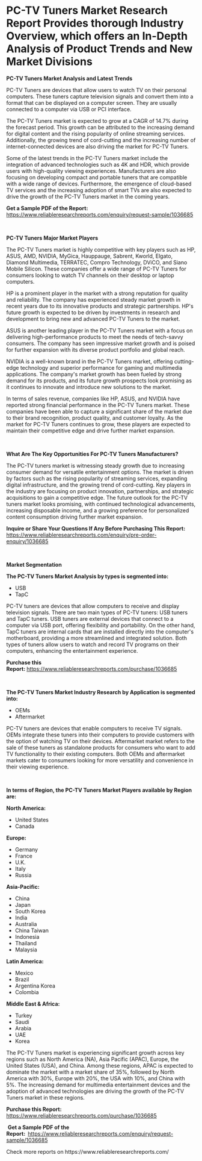 <p><h1>PC-TV Tuners Market Research Report Provides thorough Industry Overview, which offers an In-Depth Analysis of Product Trends and New Market Divisions</h1></p><p><strong>PC-TV Tuners Market Analysis and Latest Trends</strong></p>
<p><p>PC-TV Tuners are devices that allow users to watch TV on their personal computers. These tuners capture television signals and convert them into a format that can be displayed on a computer screen. They are usually connected to a computer via USB or PCI interface.</p><p>The PC-TV Tuners market is expected to grow at a CAGR of 14.7% during the forecast period. This growth can be attributed to the increasing demand for digital content and the rising popularity of online streaming services. Additionally, the growing trend of cord-cutting and the increasing number of internet-connected devices are also driving the market for PC-TV Tuners.</p><p>Some of the latest trends in the PC-TV Tuners market include the integration of advanced technologies such as 4K and HDR, which provide users with high-quality viewing experiences. Manufacturers are also focusing on developing compact and portable tuners that are compatible with a wide range of devices. Furthermore, the emergence of cloud-based TV services and the increasing adoption of smart TVs are also expected to drive the growth of the PC-TV Tuners market in the coming years.</p></p>
<p><strong>Get a Sample PDF of the Report:&nbsp;</strong> <a href="https://www.reliableresearchreports.com/enquiry/request-sample/1036685">https://www.reliableresearchreports.com/enquiry/request-sample/1036685</a></p>
<p>&nbsp;</p>
<p><strong>PC-TV Tuners Major Market Players</strong></p>
<p><p>The PC-TV Tuners market is highly competitive with key players such as HP, ASUS, AMD, NVIDIA, MyGica, Hauppauge, Sabrent, Kworld, Elgato, Diamond Multimedia, TERRATEC, Compro Technology, DViCO, and Siano Mobile Silicon. These companies offer a wide range of PC-TV Tuners for consumers looking to watch TV channels on their desktop or laptop computers.</p><p>HP is a prominent player in the market with a strong reputation for quality and reliability. The company has experienced steady market growth in recent years due to its innovative products and strategic partnerships. HP's future growth is expected to be driven by investments in research and development to bring new and advanced PC-TV Tuners to the market.</p><p>ASUS is another leading player in the PC-TV Tuners market with a focus on delivering high-performance products to meet the needs of tech-savvy consumers. The company has seen impressive market growth and is poised for further expansion with its diverse product portfolio and global reach.</p><p>NVIDIA is a well-known brand in the PC-TV Tuners market, offering cutting-edge technology and superior performance for gaming and multimedia applications. The company's market growth has been fueled by strong demand for its products, and its future growth prospects look promising as it continues to innovate and introduce new solutions to the market.</p><p>In terms of sales revenue, companies like HP, ASUS, and NVIDIA have reported strong financial performance in the PC-TV Tuners market. These companies have been able to capture a significant share of the market due to their brand recognition, product quality, and customer loyalty. As the market for PC-TV Tuners continues to grow, these players are expected to maintain their competitive edge and drive further market expansion.</p></p>
<p>&nbsp;</p>
<p><strong>What Are The Key Opportunities For PC-TV Tuners Manufacturers?</strong></p>
<p><p>The PC-TV tuners market is witnessing steady growth due to increasing consumer demand for versatile entertainment options. The market is driven by factors such as the rising popularity of streaming services, expanding digital infrastructure, and the growing trend of cord-cutting. Key players in the industry are focusing on product innovation, partnerships, and strategic acquisitions to gain a competitive edge. The future outlook for the PC-TV tuners market looks promising, with continued technological advancements, increasing disposable income, and a growing preference for personalized content consumption driving further market expansion.</p></p>
<p><strong>Inquire or Share Your Questions If Any Before Purchasing This Report:</strong> <a href="https://www.reliableresearchreports.com/enquiry/pre-order-enquiry/1036685">https://www.reliableresearchreports.com/enquiry/pre-order-enquiry/1036685</a></p>
<p>&nbsp;</p>
<p><strong>Market Segmentation</strong></p>
<p><strong>The PC-TV Tuners Market Analysis by types is segmented into:</strong></p>
<p><ul><li>USB</li><li>TapC</li></ul></p>
<p><p>PC-TV tuners are devices that allow computers to receive and display television signals. There are two main types of PC-TV tuners: USB tuners and TapC tuners. USB tuners are external devices that connect to a computer via USB port, offering flexibility and portability. On the other hand, TapC tuners are internal cards that are installed directly into the computer's motherboard, providing a more streamlined and integrated solution. Both types of tuners allow users to watch and record TV programs on their computers, enhancing the entertainment experience.</p></p>
<p><strong>Purchase this Report:&nbsp;</strong><a href="https://www.reliableresearchreports.com/purchase/1036685">https://www.reliableresearchreports.com/purchase/1036685</a></p>
<p>&nbsp;</p>
<p><strong>The PC-TV Tuners Market Industry Research by Application is segmented into:</strong></p>
<p><ul><li>OEMs</li><li>Aftermarket</li></ul></p>
<p><p>PC-TV tuners are devices that enable computers to receive TV signals. OEMs integrate these tuners into their computers to provide customers with the option of watching TV on their devices. Aftermarket market refers to the sale of these tuners as standalone products for consumers who want to add TV functionality to their existing computers. Both OEMs and aftermarket markets cater to consumers looking for more versatility and convenience in their viewing experience.</p></p>
<p>&nbsp;</p>
<p><strong>In terms of Region, the PC-TV Tuners Market Players available by Region are:</strong></p>
<p>
    <p> <strong> North America: </strong>
        <ul>
            <li>United States</li>
            <li>Canada</li>
        </ul>
        </p> 
    <p> <strong> Europe: </strong>
        <ul>
            <li>Germany</li>
            <li>France</li>
            <li>U.K.</li>
            <li>Italy</li>
            <li>Russia</li>
        </ul>
        </p> 
    <p> <strong> Asia-Pacific: </strong>
        <ul>
            <li>China</li>
            <li>Japan</li>
            <li>South Korea</li>
            <li>India</li>
            <li>Australia</li>
            <li>China Taiwan</li>
            <li>Indonesia</li>
            <li>Thailand</li>
            <li>Malaysia</li>
        </ul>
        </p> 
    <p> <strong> Latin America: </strong>
        <ul>
            <li>Mexico</li>
            <li>Brazil</li>
            <li>Argentina Korea</li>
            <li>Colombia</li>
        </ul>
        </p> 
    <p> <strong> Middle East & Africa: </strong>
        <ul>
            <li>Turkey</li>
            <li>Saudi</li>
            <li>Arabia</li>
            <li>UAE</li>
            <li>Korea</li>
        </ul>
    </p>
    </p>
<p><p>The PC-TV Tuners market is experiencing significant growth across key regions such as North America (NA), Asia Pacific (APAC), Europe, the United States (USA), and China. Among these regions, APAC is expected to dominate the market with a market share of 35%, followed by North America with 30%, Europe with 20%, the USA with 10%, and China with 5%. The increasing demand for multimedia entertainment devices and the adoption of advanced technologies are driving the growth of the PC-TV Tuners market in these regions.</p></p>
<p><strong>Purchase this Report: </strong><a href="https://www.reliableresearchreports.com/purchase/1036685">https://www.reliableresearchreports.com/purchase/1036685</a></p>
<p>&nbsp;<strong>Get a Sample PDF of the Report:&nbsp;&nbsp;</strong><a href="https://www.reliableresearchreports.com/enquiry/request-sample/1036685">https://www.reliableresearchreports.com/enquiry/request-sample/1036685</a></p>
<p><strong></strong></p>
<p>Check more reports on https://www.reliableresearchreports.com/</p>